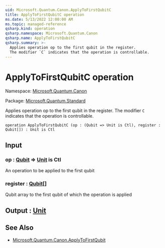 ```yaml
---
uid: Microsoft.Quantum.Canon.ApplyToFirstQubitC
title: ApplyToFirstQubitC operation
ms.date: 5/13/2022 12:00:00 AM
ms.topic: managed-reference
qsharp.kind: operation
qsharp.namespace: Microsoft.Quantum.Canon
qsharp.name: ApplyToFirstQubitC
qsharp.summary: >-
  Applies operation op to the first qubit in the register.
  The modifier `C` indicates that the operation is controllable.
---
```


# ApplyToFirstQubitC operation

Namespace: [Microsoft.Quantum.Canon](xref:Microsoft.Quantum.Canon)

Package: [Microsoft.Quantum.Standard](https://nuget.org/packages/Microsoft.Quantum.Standard)


Applies operation op to the first qubit in the register.The modifier `C` indicates that the operation is controllable.

```qsharp
operation ApplyToFirstQubitC (op : (Qubit => Unit is Ctl), register : Qubit[]) : Unit is Ctl
```


## Input

### op : [Qubit](xref:microsoft.quantum.qsharp.valueliterals#qubit-literals) => [Unit](xref:microsoft.quantum.qsharp.valueliterals#unit-literal)  is Ctl

An operation to be applied to the first qubit


### register : [Qubit](xref:microsoft.quantum.qsharp.valueliterals#qubit-literals)[]

Qubit array to the first qubit of which the operation is applied



## Output : [Unit](xref:microsoft.quantum.qsharp.valueliterals#unit-literal)



## See Also

- [Microsoft.Quantum.Canon.ApplyToFirstQubit](xref:Microsoft.Quantum.Canon.ApplyToFirstQubit)
